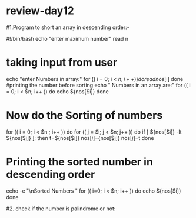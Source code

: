 # review-day12
#1.Program to short an array in descending order:-


#!/bin/bash
echo "enter maximum number"
read n
# taking input from user
echo "enter  Numbers in array:"
for (( i = 0; i < $n; i++ ))
do
read nos[$i]
done
#printing the number before sorting
echo "  Numbers in an array are:"
for (( i = 0; i < $n; i++ ))
do
echo ${nos[$i]}
done
# Now do the Sorting of numbers
for (( i = 0; i < $n ; i++ ))
do
for (( j = $i; j < $n; j++ ))
do
if [ ${nos[$i]} -lt ${nos[$j]}  ]; then
t=${nos[$i]}
nos[$i]=${nos[$j]}
nos[$j]=$t
done

# Printing the sorted number in descending order
echo -e "\nSorted Numbers "
for (( i=0; i < $n; i++ ))
do
echo ${nos[$i]}
done


#2. check if the number is palindrome or not:



